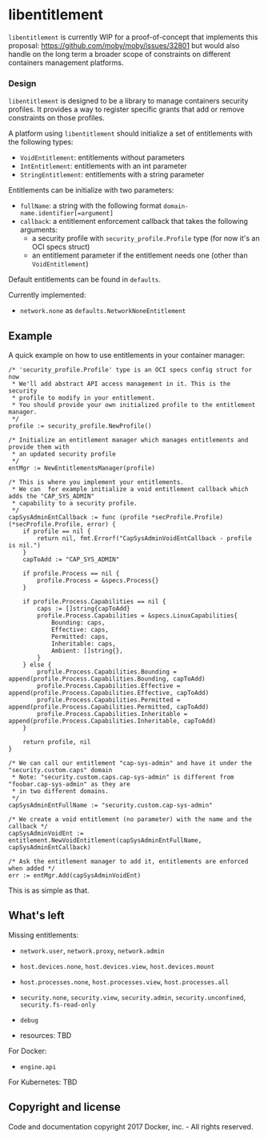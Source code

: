 # libentitlement

`libentitlement` is currently WIP for a proof-of-concept that implements this
proposal: https://github.com/moby/moby/issues/32801 but would also handle on the
long term a broader scope of constraints on different containers management 
platforms.

### Design

`libentitlement` is designed to be a library to manage containers
security profiles. It provides a way to register specific grants that add or
remove constraints on those profiles.

A platform using `libentitlement` should initialize a set of entitlements with
the following types:
- `VoidEntitlement`: entitlements without parameters
- `IntEntitlement`: entitlements with an int parameter
- `StringEntitlement`: entitlements with a string parameter

Entitlements can be initialize with two parameters:
- `fullName`: a string with the following format `domain-name.identifier[=argument]`
- `callback`: a entitlement enforcement callback that takes the following arguments:
  - a security profile with `security_profile.Profile` type (for now it's an OCI specs struct)
  - an entitlement parameter if the entitlement needs one (other than `VoidEntitlement`)

Default entitlements can be found in `defaults`.

Currently implemented:
- `network.none` as `defaults.NetworkNoneEntitlement`

## Example
A quick example on how to use entitlements in your container manager:
```golang
/* 'security_profile.Profile' type is an OCI specs config struct for now
 * We'll add abstract API access management in it. This is the security
 * profile to modify in your entitlement.
 * You should provide your own initialized profile to the entitlement manager.
 */
profile := security_profile.NewProfile()

/* Initialize an entitlement manager which manages entitlements and provide them with
 * an updated security profile
 */
entMgr := NewEntitlementsManager(profile)

/* This is where you implement your entitlements.
 * We can  for example initialize a void entitlement callback which adds the "CAP_SYS_ADMIN"
 * capability to a security profile.
 */
capSysAdminEntCallback := func (profile *secProfile.Profile) (*secProfile.Profile, error) {
	if profile == nil {
		return nil, fmt.Errorf("CapSysAdminVoidEntCallback - profile is nil.")
	}
	capToAdd := "CAP_SYS_ADMIN"

	if profile.Process == nil {
		profile.Process = &specs.Process{}
	}

	if profile.Process.Capabilities == nil {
		caps := []string{capToAdd}
		profile.Process.Capabilities = &specs.LinuxCapabilities{
			Bounding: caps,
			Effective: caps,
			Permitted: caps,
			Inheritable: caps,
			Ambient: []string{},
		}
	} else {
		profile.Process.Capabilities.Bounding = append(profile.Process.Capabilities.Bounding, capToAdd)
		profile.Process.Capabilities.Effective = append(profile.Process.Capabilities.Effective, capToAdd)
		profile.Process.Capabilities.Permitted = append(profile.Process.Capabilities.Permitted, capToAdd)
		profile.Process.Capabilities.Inheritable = append(profile.Process.Capabilities.Inheritable, capToAdd)
	}

	return profile, nil
}

/* We can call our entitlement "cap-sys-admin" and have it under the "security.custom.caps" domain
 * Note: "security.custom.caps.cap-sys-admin" is different from "foobar.cap-sys-admin" as they are
 * in two different domains.
 */
capSysAdminEntFullName := "security.custom.cap-sys-admin"

/* We create a void entitlement (no parameter) with the name and the callback */
capSysAdminVoidEnt := entitlement.NewVoidEntitlement(capSysAdminEntFullName, capSysAdminEntCallback)

/* Ask the entitlement manager to add it, entitlements are enforced when added */
err := entMgr.Add(capSysAdminVoidEnt)
```

This is as simple as that.

## What's left

Missing entitlements:
- `network.user`, `network.proxy`, `network.admin`
- `host.devices.none`, `host.devices.view`, `host.devices.mount`
- `host.processes.none`, `host.processes.view`, `host.processes.all`
- `security.none`, `security.view`, `security.admin`, `security.unconfined`,
  `security.fs-read-only`
- `debug`

- resources: TBD

For Docker:
- `engine.api`

For Kubernetes: TBD

## Copyright and license

Code and documentation copyright 2017 Docker, inc. - All rights reserved.
